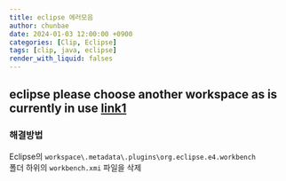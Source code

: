 ```yaml
---
title: eclipse 에러모음
author: chunbae
date: 2024-01-03 12:00:00 +0900
categories: [Clip, Eclipse]
tags: [clip, java, eclipse]
render_with_liquid: falses
---
```


## eclipse please choose another workspace as is currently in use [link1]

### 해결방법

Eclipse의 `workspace\.metadata\.plugins\org.eclipse.e4.workbench` <br>
폴더 하위의 `workbench.xmi` 파일을 삭제

<br>

[link1]: https://m.blog.naver.com/deersoul6662/221932063361